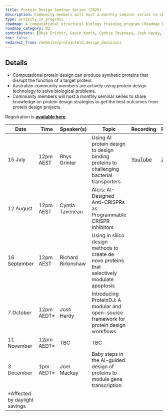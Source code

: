 ```yaml
---
title: Protein Design Seminar Series (2025)
description: Community members will host a monthly seminar series to share knowledge on protein design strategies.
type: activity_in_progress
roadmap: A computational structural biology training program (Roadmap D2)
roadmap_category: D2
contributors: [Rhys Grinter, Gavin Knott, Cyntia Taveneau, Josh Hardy, Joel Mackay, Kate Michie, Johan Gustafsson, Melissa Burke]
toc: false
redirect_from: /website/proteinfold_design_desminars
---
```

<!-- TODO: Add Richard Birkinshaw and Joel Mackay-->

## Details

- Computational protein design can produce synthetic proteins that disrupt the function of a target protein.
- Australian community members are actively using protein design technology to solve biological problems.
- Community members will host a monthly seminar series to share knowledge on protein design strategies to get the best outcomes from protein design projects.

 Registration is **[available here](https://www.eventbrite.com.au/e/webinar-leveraging-deep-learning-to-design-custom-protein-binding-proteins-tickets-1414347163439?aff=oddtdtcreator)**.

| Date          | Time       | Speaker(s)         | Topic | Recording | Presentation |
|---------------|------------|--------------------|-------|-----------|----------|
| 15 July       | 12pm AEST  | Rhys Grinter       | Using AI protein design to design binding proteins to challenging bacterial transporters | [YouTube](https://youtu.be/3Ad2gUjeSL8) | [Zenodo](https://doi.org/10.5281/zenodo.16511653)|
| 12 August     | 12pm AEST  | Cyntia Taveneau    | AIcrs: AI-Designed Anti-CRISPRs as Programmable CRISPR Inhibitors | | |
| 16 September  | 12pm AEST  | Richard Birkinshaw | Using in silico design methods to create de novo proteins that selectively modulate apoptosis | | |
| 7 October     | 12pm AEDT* | Josh Hardy | Introducing ProteinDJ: A modular and open-source framework for protein design workflows | | |
| 11 November   | 12pm AEDT* | TBC | TBC | | |
| 3 December    | 1pm AEDT*  | Joel Mackay | Baby steps in the AI-guided design of proteins to module gene transcription | | |
| *Affected by daylight savings |